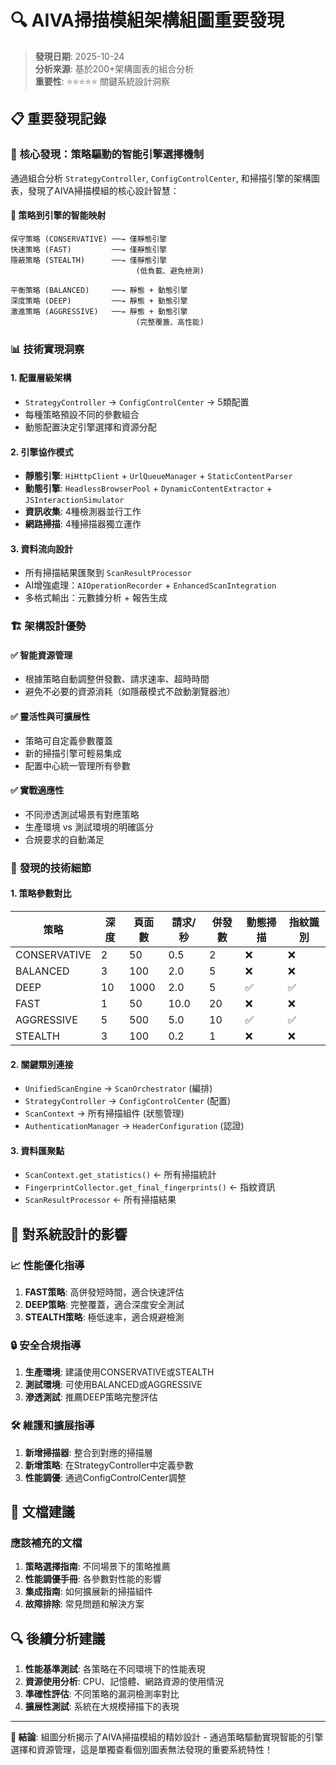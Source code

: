 # 🔍 AIVA掃描模組架構組圖重要發現

> **發現日期**: 2025-10-24  
> **分析來源**: 基於200+架構圖表的組合分析  
> **重要性**: ⭐⭐⭐⭐⭐ 關鍵系統設計洞察

## 📋 重要發現記錄

### 🎯 **核心發現：策略驅動的智能引擎選擇機制**

通過組合分析 `StrategyController`, `ConfigControlCenter`, 和掃描引擎的架構圖表，發現了AIVA掃描模組的核心設計智慧：

#### 🔄 **策略到引擎的智能映射**
```
保守策略 (CONSERVATIVE) ──→ 僅靜態引擎
快速策略 (FAST)         ──→ 僅靜態引擎  
隱蔽策略 (STEALTH)      ──→ 僅靜態引擎
                            (低負載、避免檢測)

平衡策略 (BALANCED)     ──→ 靜態 + 動態引擎
深度策略 (DEEP)         ──→ 靜態 + 動態引擎
激進策略 (AGGRESSIVE)   ──→ 靜態 + 動態引擎
                            (完整覆蓋、高性能)
```

### 📊 **技術實現洞察**

#### 1. **配置層級架構**
- `StrategyController` → `ConfigControlCenter` → 5類配置
- 每種策略預設不同的參數組合
- 動態配置決定引擎選擇和資源分配

#### 2. **引擎協作模式**
- **靜態引擎**: `HiHttpClient` + `UrlQueueManager` + `StaticContentParser`
- **動態引擎**: `HeadlessBrowserPool` + `DynamicContentExtractor` + `JSInteractionSimulator`
- **資訊收集**: 4種檢測器並行工作
- **網路掃描**: 4種掃描器獨立運作

#### 3. **資料流向設計**
- 所有掃描結果匯聚到 `ScanResultProcessor`
- AI增強處理：`AIOperationRecorder` + `EnhancedScanIntegration`
- 多格式輸出：元數據分析 + 報告生成

### 🏗️ **架構設計優勢**

#### ✅ **智能資源管理**
- 根據策略自動調整併發數、請求速率、超時時間
- 避免不必要的資源消耗（如隱蔽模式不啟動瀏覽器池）

#### ✅ **靈活性與可擴展性**  
- 策略可自定義參數覆蓋
- 新的掃描引擎可輕易集成
- 配置中心統一管理所有參數

#### ✅ **實戰適應性**
- 不同滲透測試場景有對應策略
- 生產環境 vs 測試環境的明確區分
- 合規要求的自動滿足

### 🔧 **發現的技術細節**

#### 1. **策略參數對比**
| 策略 | 深度 | 頁面數 | 請求/秒 | 併發數 | 動態掃描 | 指紋識別 |
|------|------|--------|---------|---------|----------|----------|
| CONSERVATIVE | 2 | 50 | 0.5 | 2 | ❌ | ❌ |
| BALANCED | 3 | 100 | 2.0 | 5 | ❌ | ❌ |
| DEEP | 10 | 1000 | 2.0 | 5 | ✅ | ✅ |
| FAST | 1 | 50 | 10.0 | 20 | ❌ | ❌ |
| AGGRESSIVE | 5 | 500 | 5.0 | 10 | ✅ | ✅ |
| STEALTH | 3 | 100 | 0.2 | 1 | ❌ | ❌ |

#### 2. **關鍵類別連接**
- `UnifiedScanEngine` → `ScanOrchestrator` (編排)
- `StrategyController` → `ConfigControlCenter` (配置)
- `ScanContext` → 所有掃描組件 (狀態管理)
- `AuthenticationManager` → `HeaderConfiguration` (認證)

#### 3. **資料匯聚點**
- `ScanContext.get_statistics()` ← 所有掃描統計
- `FingerprintCollector.get_final_fingerprints()` ← 指紋資訊
- `ScanResultProcessor` ← 所有掃描結果

## 🎯 **對系統設計的影響**

### 📈 **性能優化指導**
1. **FAST策略**: 高併發短時間，適合快速評估
2. **DEEP策略**: 完整覆蓋，適合深度安全測試  
3. **STEALTH策略**: 極低速率，適合規避檢測

### 🔒 **安全合規指導**
1. **生產環境**: 建議使用CONSERVATIVE或STEALTH
2. **測試環境**: 可使用BALANCED或AGGRESSIVE
3. **滲透測試**: 推薦DEEP策略完整評估

### 🛠️ **維護和擴展指導**
1. **新增掃描器**: 整合到對應的掃描層
2. **新增策略**: 在StrategyController中定義參數
3. **性能調優**: 通過ConfigControlCenter調整

## 📝 **文檔建議**

### 應該補充的文檔
1. **策略選擇指南**: 不同場景下的策略推薦
2. **性能調優手冊**: 各參數對性能的影響
3. **集成指南**: 如何擴展新的掃描組件
4. **故障排除**: 常見問題和解決方案

## 🔍 **後續分析建議**

1. **性能基準測試**: 各策略在不同環境下的性能表現
2. **資源使用分析**: CPU、記憶體、網路資源的使用情況  
3. **準確性評估**: 不同策略的漏洞檢測率對比
4. **擴展性測試**: 系統在大規模掃描下的表現

---

**🎉 結論**: 組圖分析揭示了AIVA掃描模組的精妙設計 - 通過策略驅動實現智能的引擎選擇和資源管理，這是單獨查看個別圖表無法發現的重要系統特性！